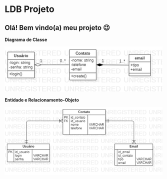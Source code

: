 # LDB Projeto

## Olá! Bem vindo(a) meu projeto 😉


**Diagrama de Classe**

![Diagrama de Classe](https://github.com/Sayonnara/LDB/blob/main/Main.jpg)


**Entidade e Relacionamento-Objeto**



![ERO](https://github.com/Sayonnara/LDB/blob/main/ERDDiagram1.jpg)

